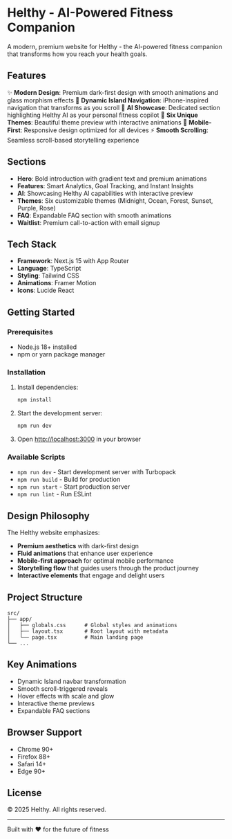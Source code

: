 # Helthy - AI-Powered Fitness Companion

A modern, premium website for Helthy - the AI-powered fitness companion that transforms how you reach your health goals.

## Features

✨ **Modern Design**: Premium dark-first design with smooth animations and glass morphism effects
🎯 **Dynamic Island Navigation**: iPhone-inspired navigation that transforms as you scroll
🤖 **AI Showcase**: Dedicated section highlighting Helthy AI as your personal fitness copilot
🎨 **Six Unique Themes**: Beautiful theme preview with interactive animations
📱 **Mobile-First**: Responsive design optimized for all devices
⚡ **Smooth Scrolling**: Seamless scroll-based storytelling experience

## Sections

- **Hero**: Bold introduction with gradient text and premium animations
- **Features**: Smart Analytics, Goal Tracking, and Instant Insights
- **AI**: Showcasing Helthy AI capabilities with interactive preview
- **Themes**: Six customizable themes (Midnight, Ocean, Forest, Sunset, Purple, Rose)
- **FAQ**: Expandable FAQ section with smooth animations
- **Waitlist**: Premium call-to-action with email signup

## Tech Stack

- **Framework**: Next.js 15 with App Router
- **Language**: TypeScript
- **Styling**: Tailwind CSS
- **Animations**: Framer Motion
- **Icons**: Lucide React

## Getting Started

### Prerequisites

- Node.js 18+ installed
- npm or yarn package manager

### Installation

1. Install dependencies:

   ```bash
   npm install
   ```

2. Start the development server:

   ```bash
   npm run dev
   ```

3. Open [http://localhost:3000](http://localhost:3000) in your browser

### Available Scripts

- `npm run dev` - Start development server with Turbopack
- `npm run build` - Build for production
- `npm run start` - Start production server
- `npm run lint` - Run ESLint

## Design Philosophy

The Helthy website emphasizes:

- **Premium aesthetics** with dark-first design
- **Fluid animations** that enhance user experience
- **Mobile-first approach** for optimal mobile performance
- **Storytelling flow** that guides users through the product journey
- **Interactive elements** that engage and delight users

## Project Structure

```
src/
├── app/
│   ├── globals.css      # Global styles and animations
│   ├── layout.tsx       # Root layout with metadata
│   └── page.tsx         # Main landing page
└── ...
```

## Key Animations

- Dynamic Island navbar transformation
- Smooth scroll-triggered reveals
- Hover effects with scale and glow
- Interactive theme previews
- Expandable FAQ sections

## Browser Support

- Chrome 90+
- Firefox 88+
- Safari 14+
- Edge 90+

## License

© 2025 Helthy. All rights reserved.

---

Built with ❤️ for the future of fitness
